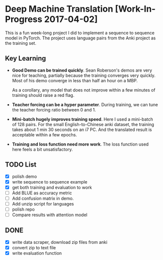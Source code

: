 # Deep Machine Translation [Work-In-Progress 2017-04-02]

This is a fun week-long project I did to implement a sequence to sequence model in PyTorch. The project uses language pairs from the Anki project as the training set.

## Key Learning

- **Good Demo can be trained quickly**. Sean Roberson's demos are very nice for teaching, partially because the training converges very quickly. Most of his demo converge in less than half an hour on a MBP. 

    As a corollary, any model that does not improve within a few minutes of training should raise a red flag.

- **Teacher forcing can be a hyper parameter**. During training, we can tune the teacher forcing ratio between 0 and 1.

- **Mini-batch hugely improves training speed**. Here I used a mini-batch of 128 pairs. For the small English-to-Chinese anki dataset, the training takes about 1 min 30 seconds on an i7 PC. And the translated result is acceptable within a few epochs.

- **Training and loss function need more work**. The loss function used here feels a bit unsatisfactory.

## TODO List

- [x] polish demo
- [x] write sequence to sequence example
- [x] get both training and evaluation to work
- [ ] Add BLUE as accuracy metric
- [ ] Add confusion matrix in demo.
- [ ] Add unzip script for languages
- [ ] polish repo
- [ ] Compare results with attention model

## DONE
- [x] write data scraper, download zip files from anki
- [x] convert zip to text file
- [x] write evaluation function
